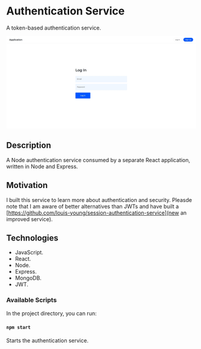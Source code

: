 # Authentication Service

A token-based authentication service.

![Authentication Service](documentation/authentication-service.jpg)

## Description

A Node authentication service consumed by a separate React application, written in Node and Express.

## Motivation

I built this service to learn more about authentication and security. Pleasde note that I am aware of better alternatives than JWTs and have built a [https://github.com/louis-young/session-authentication-service](new an improved service).

## Technologies

- JavaScript.
- React.
- Node.
- Express.
- MongoDB.
- JWT.

### Available Scripts

In the project directory, you can run:

#### `npm start`

Starts the authentication service.

